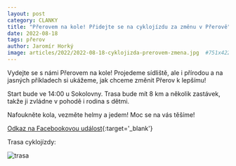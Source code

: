 ```yaml
---
layout: post
category: CLANKY
title: "Přerovem na kole! Přidejte se na cyklojízdu za změnu v Přerově"
date: 2022-08-18
tags: přerov
author: Jaromír Horký
image: articles/2022/2022-08-18-cyklojizda-prerovem-zmena.jpg  #751x422 pixelu
---
```

Vydejte se s námi Přerovem na kole! Projedeme sídliště, ale i přírodou a na jasných příkladech si ukážeme, jak chceme změnit Přerov k lepšímu!

Start bude ve 14:00 u Sokolovny. Trasa bude mít 8 km a několik zastávek, takže ji zvládne v pohodě i rodina s dětmi.

Nafoukněte kola, vezměte helmy a jedem! Moc se na vás těšíme!

[Odkaz na Facebookovou událost](https://www.facebook.com/events/596373805470383){:target='_blank'}

Trasa cyklojízdy:

![trasa](https://a.pirati.cz/prerov/img/articles/2022/trasa.jpg)
